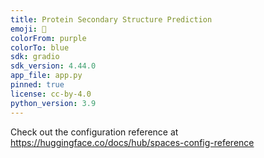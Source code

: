 ```yaml
---
title: Protein Secondary Structure Prediction
emoji: 🧬
colorFrom: purple
colorTo: blue
sdk: gradio
sdk_version: 4.44.0
app_file: app.py
pinned: true
license: cc-by-4.0
python_version: 3.9
---
```


Check out the configuration reference at https://huggingface.co/docs/hub/spaces-config-reference